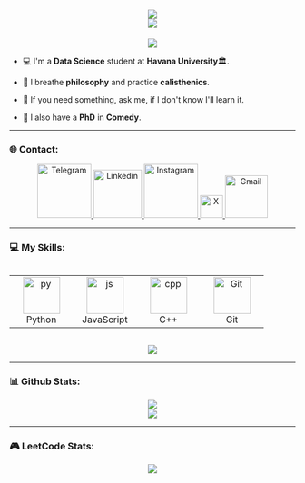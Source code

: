 <h1 align="center">
    <img src="https://readme-typing-svg.herokuapp.com?font=Righteous&size=35&center=true&vCenter=true&width=500&height=60&duration=4000&lines=Hello+There!!+👋;" /> 
    <br>
      <img src="https://readme-typing-svg.herokuapp.com?font=Righteous&size=25&center=true&vCenter=true&width=500&height=60&duration=4500&lines=I'm+Luis+Ernesto+and+I'm+from+Cuba+🇨🇺!;" /> 
    </br>
</h1>
<p align="center">
  <a href="https://github.com/LFrench03">
    <img src="https://komarev.com/ghpvc/?username=LFrench03&color=blue&style=for-the-badge)" />
  </a>
</p>


- 💻 I'm a **Data Science** student at **Havana University**🏛.

- 👾 I breathe **philosophy** and practice **calisthenics**.

- 💬 If you need something, ask me, if I don't know I'll learn it.

- 🤡 I also have a **PhD** in **Comedy**.


---
  
  
### 🌐 Contact:
<p align="center">
  <a href="https://t.me/Lerne03">
    <img alt="Telegram" width="95px" src="https://img.shields.io/badge/Telegram-2CA5E0?style=for-the-badge&logo=telegram&logoColor=white" />
  </a>
  <a target="_blank" href="https://www.linkedin.com/in/luis-ernesto-serras-91b708329">
    <img  alt="Linkedin" width="85px" src="https://img.shields.io/badge/LinkedIn-%230077B5.svg?logo=linkedin&logoColor=white" />
  </a>
  <a target="_blank" href="https://www.instagram.com/luijernesto_sr">
    <img  alt="Instagram" width="95px" src="https://img.shields.io/badge/Instagram-%23E4405F.svg?logo=Instagram&logoColor=white" />
  </a>
  <a target="_blank" href="https://x.com/Lerne03">
    <img  alt="X" width="40px" src="https://img.shields.io/badge/X-black.svg?logo=X&logoColor=white" />
  </a>   
  <a target="_blank" href="mailto:luisernestoserras@gmail.com">
    <img  alt="Gmail" width="75px" src="https://img.shields.io/badge/Gmail-D14836?style=for-the-badge&logo=gmail&logoColor=white" />
  </a>   
</p>

---

### 💻 My Skills:

<div style="display: flex; align-items: flex-start; align: center">
<table align="center">
  <tr>
    <td align="center" width="96">
        <img src="https://techstack-generator.vercel.app/python-icon.svg" alt="py" width="65" height="65" />
      <br>Python
    </td>
    <td align="center" width="96">
        <img src="https://techstack-generator.vercel.app/js-icon.svg" alt="js" width="65" height="65" />
      <br>JavaScript
    </td>
    <td align="center" width="96">
        <img src="https://techstack-generator.vercel.app/cpp-icon.svg" alt="cpp" width="65" height="65" />
      <br>C++
    </td>
    <td align="center" width="96"> 
        <img src="https://techstack-generator.vercel.app/github-icon.svg" width="65" height="65" alt="Git" />
      <br>Git
    </td>         
 </tr>
</table>

</div>
<p align="center">
  <a href="https://skillicons.dev">
  <img src="https://skillicons.dev/icons?i=linux,vscode,git,html,css,latex,r,md,matlab"/>
  </a>
</p>

---

### 📊 Github Stats:
<p align="center">
  <a>
    <img src="https://github-readme-stats.vercel.app/api?username=LFrench03&theme=dark&show_icons=true&hide_border=true&bg_color=101010"/>
    <br />
    <img src="https://github-readme-stats.vercel.app/api/top-langs/?username=LFrench03&theme=dark&show_icons=true&hide_border=true&bg_color=101010"/>
  </a>
</p>

---

### 🎮 LeetCode Stats:
<p align="center">
  <a>
    <img src="https://leetcard.jacoblin.cool/Lerne03"/>
    <br />
  </a>
</p>
